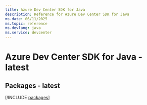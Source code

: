 ```yaml
---
title: Azure Dev Center SDK for Java
description: Reference for Azure Dev Center SDK for Java
ms.date: 06/11/2025
ms.topic: reference
ms.devlang: java
ms.service: devcenter
---
```

# Azure Dev Center SDK for Java - latest
## Packages - latest
[!INCLUDE [packages](dev-center-index.md)]